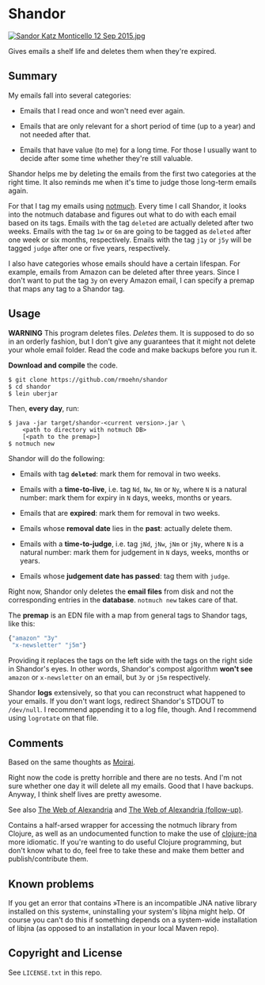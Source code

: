 # Shandor

[![Sandor Katz Monticello 12 Sep 2015.jpg](https://upload.wikimedia.org/wikipedia/commons/thumb/f/ff/Sandor_Katz_Monticello_12_Sep_2015.jpg/177px-Sandor_Katz_Monticello_12_Sep_2015.jpg)](https://commons.wikimedia.org/wiki/File:Sandor_Katz_Monticello_12_Sep_2015.jpg#/media/File:Sandor_Katz_Monticello_12_Sep_2015.jpg)

Gives emails a shelf life and deletes them when they're expired.


## Summary

My emails fall into several categories:

 - Emails that I read once and won't need ever again.

 - Emails that are only relevant for a short period of time (up to a year) and
   not needed after that.

 - Emails that have value (to me) for a long time. For those I usually want to
   decide after some time whether they're still valuable.

Shandor helps me by deleting the emails from the first two categories at the
right time. It also reminds me when it's time to judge those long-term emails
again.

For that I tag my emails using [notmuch](http://notmuchmail.org). Every time I
call Shandor, it looks into the notmuch database and figures out what to do with
each email based on its tags. Emails with the tag `deleted` are actually deleted
after two weeks. Emails with the tag `1w` or `6m` are going to be tagged as
`deleted` after one week or six months, respectively. Emails with the tag `j1y`
or `j5y` will be tagged `judge` after one or five years, respectively.

I also have categories whose emails should have a certain lifespan. For example,
emails from Amazon can be deleted after three years. Since I don't want to put
the tag `3y` on every Amazon email, I can specify a premap that maps any tag to
a Shandor tag.


## Usage

**WARNING** This program deletes files. *Deletes* them. It is supposed to do so
in an orderly fashion, but I don't give any guarantees that it might not delete
your whole email folder. Read the code and make backups before you run it.

**Download and compile** the code.

```shell
$ git clone https://github.com/rmoehn/shandor
$ cd shandor
$ lein uberjar
```

Then, **every day**, run:

```shell
$ java -jar target/shandor-<current version>.jar \
    <path to directory with notmuch DB>
    [<path to the premap>]
$ notmuch new
```

Shandor will do the following:

 - Emails with tag **`deleted`**: mark them for removal in two weeks.

 - Emails with a **time-to-live**, i.e. tag `Nd`, `Nw`, `Nm` or `Ny`, where `N`
   is a natural number: mark them for expiry in `N` days, weeks, months or
   years.

 - Emails that are **expired**: mark them for removal in two weeks.

 - Emails whose **removal date** lies in the **past**: actually delete them.

 - Emails with a **time-to-judge**, i.e. tag `jNd`, `jNw`, `jNm` or `jNy`, where
   `N` is a natural number: mark them for judgement in `N` days, weeks, months
   or years.

 - Emails whose **judgement date has passed**: tag them with `judge`.

Right now, Shandor only deletes the **email files** from disk and not the
corresponding entries in the **database**. `notmuch new` takes care of that.

The **premap** is an EDN file with a map from general tags to Shandor tags, like
this:

```clojure
{"amazon" "3y"
 "x-newsletter" "j5m"}
```

Providing it replaces the tags on the left side with the tags on the right side
in Shandor's eyes. In other words, Shandor's compost algorithm **won't see**
`amazon` or `x-newsletter` on an email, but `3y` or `j5m` respectively.

Shandor **logs** extensively, so that you can reconstruct what happened to your
emails. If you don't want logs, redirect Shandor's STDOUT to `/dev/null`. I
recommend appending it to a log file, though. And I recommend using `logrotate`
on that file.

## Comments

Based on the same thoughts as [Moirai](https://github.com/rmoehn/moirai).

Right now the code is pretty horrible and there are no tests. And I'm not sure
whether one day it will delete all my emails. Good that I have backups. Anyway,
I think shelf lives are pretty awesome.

See also [The Web of Alexandria](http://worrydream.com/TheWebOfAlexandria/) and
[The Web of Alexandria
(follow-up)](http://worrydream.com/TheWebOfAlexandria/2.html).

Contains a half-arsed wrapper for accessing the notmuch library from Clojure, as
well as an undocumented function to make the use of
[clojure-jna](https://github.com/Chouser/clojure-jna) more idiomatic. If you're
wanting to do useful Clojure programming, but don't know what to do, feel free
to take these and make them better and publish/contribute them.


## Known problems

If you get an error that contains »There is an incompatible JNA native library
installed on this system«, uninstalling your system's libjna might help. Of
course you can't do this if something depends on a system-wide installation of
libjna (as opposed to an installation in your local Maven repo).


## Copyright and License

See `LICENSE.txt` in this repo.
